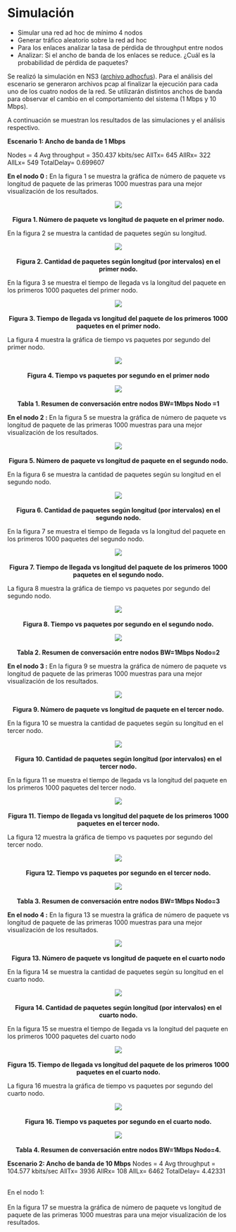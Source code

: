 # Simulación

- Simular una red ad hoc de mínimo 4 nodos
-	Generar tráfico aleatorio sobre la red ad hoc
- Para los enlaces analizar la tasa de pérdida de throughput entre nodos
-	Analizar: Si el ancho de banda de los enlaces se reduce. ¿Cuál es la probabilidad de pérdida de paquetes?

Se realizó la simulación en NS3 ([archivo adhocfus](adhocfus.cc)).
Para el análisis del escenario se generaron archivos pcap al finalizar la ejecución para cada uno de los cuatro nodos de la red. Se utilizarán distintos anchos de banda para observar el cambio en el comportamiento del sistema (1 Mbps y 10 Mbps).

A continuación se muestran los resultados de las simulaciones y el análisis respectivo.

**Escenario 1: Ancho de banda de 1 Mbps**

Nodes = 4 Avg throughput = 350.437 kbits/sec AllTx= 645 AllRx= 322 AllLx= 549 TotalDelay= 0.699607

**En el nodo 0 :**
En la figura 1 se muestra la gráfica de número de paquete vs longitud de paquete de las primeras 1000 muestras para una mejor visualización de los resultados.

<p align="center">
  <img src="https://user-images.githubusercontent.com/57605830/68620614-de0c2000-049b-11ea-8442-99f99084e31b.png">
  <br><br>
  <b>Figura 1. Número de paquete vs longitud de paquete en el primer nodo.</b><br>
</p>

En la figura 2 se muestra la cantidad de paquetes según su longitud.

<p align="center">
  <img src="https://user-images.githubusercontent.com/57605830/68622176-87084a00-049f-11ea-857c-20d9b1c871e1.png">
  <br><br>
  <b>Figura 2. Cantidad de paquetes según longitud (por intervalos) en el primer nodo.</b><br>
</p>
En la figura 3 se muestra el tiempo de llegada vs la longitud del paquete en los primeros 1000 paquetes del primer nodo.

<p align="center">
  <img src="https://user-images.githubusercontent.com/57605830/68622469-3513f400-04a0-11ea-94b3-1da4fc6ffe07.png">
  <br><br>
  <b>Figura 3. Tiempo de llegada vs longitud del paquete de los primeros 1000 paquetes en el primer nodo.</b><br>
</p>
La figura 4 muestra la gráfica de tiempo vs paquetes por segundo del primer nodo.
<p align="center">
  <img src="https://user-images.githubusercontent.com/57605830/68622680-bb303a80-04a0-11ea-83c6-c5ef2c7dffb0.png">
  <br><br>
  <b>Figura 4. Tiempo vs paquetes por segundo en el primer nodo</b><br>
</p>
<p align="center">
  <img src="https://user-images.githubusercontent.com/57605830/68622710-d1d69180-04a0-11ea-9c67-1b0bc9dd902f.png">
  <br><br>
  <b>Tabla 1. Resumen de conversación entre nodos BW=1Mbps Nodo =1</b><br>
</p>
<b>En el nodo 2 :</b>
En la figura 5 se muestra la gráfica de número de paquete vs longitud de paquete de las primeras 1000 muestras para una mejor visualización de los resultados.

<p align="center">
  <img src="https://user-images.githubusercontent.com/57605830/68624880-d6517900-04a5-11ea-9853-e540a0807150.png">
  <br><br>
  <b>Figura 5. Número de paquete vs longitud de paquete en el segundo nodo.</b><br>
</p>
En la figura 6 se muestra la cantidad de paquetes según su longitud en el segundo nodo.
<p align="center">
  <img src="https://user-images.githubusercontent.com/57605830/68625060-4b24b300-04a6-11ea-8555-985f42bfbda7.png">
  <br><br>
  <b>Figura 6. Cantidad de paquetes según longitud (por intervalos) en el segundo nodo.</b><br>
</p>
En la figura 7 se muestra el tiempo de llegada vs la longitud del paquete en los primeros 1000 paquetes del segundo nodo.
<p align="center">
  <img src="https://user-images.githubusercontent.com/57605830/68625516-562c1300-04a7-11ea-960a-9b63d4463d3a.png">
  <br><br>
  <b>Figura 7. Tiempo de llegada vs longitud del paquete de los primeros 1000 paquetes en el segundo nodo.</b><br>
</p>
La figura 8 muestra la gráfica de tiempo vs paquetes por segundo del segundo nodo.
<p align="center">
  <img src="https://user-images.githubusercontent.com/57605830/68626679-e703ee00-04a9-11ea-82f8-cc407f7d10fa.png">
  <br><br>
  <b>Figura 8. Tiempo vs paquetes por segundo en el segundo nodo.</b><br>
</p>
<p align="center">
  <img src="https://user-images.githubusercontent.com/57605830/68627957-27b13680-04ad-11ea-96a7-3cbee29b3597.png">
  <br><br>
  <b>Tabla 2. Resumen de conversación entre nodos BW=1Mbps Nodo=2</b><br>
</p>
<b>En el nodo 3 :</b>
En la figura 9 se muestra la gráfica de número de paquete vs longitud de paquete de las primeras 1000 muestras para una mejor visualización de los resultados.
<p align="center">
  <img src="https://user-images.githubusercontent.com/57605830/68626718-f97e2780-04a9-11ea-978e-dd9b0c41549e.png">
  <br><br>
  <b>Figura 9. Número de paquete vs longitud de paquete en el tercer nodo.</b><br>
</p>
En la figura 10 se muestra la cantidad de paquetes según su longitud en el tercer nodo.
<p align="center">
  <img src="https://user-images.githubusercontent.com/57605830/68626748-0ac73400-04aa-11ea-8527-711cdbc02bd3.png">
  <br><br>
  <b>Figura 10. Cantidad de paquetes según longitud (por intervalos) en el tercer nodo.</b><br>
</p>
En la figura 11 se muestra el tiempo de llegada vs la longitud del paquete en los primeros 1000 paquetes del tercer nodo.
<p align="center">
  <img src="https://user-images.githubusercontent.com/57605830/68626776-1a467d00-04aa-11ea-80b6-38cebfed4950.png">
  <br><br>
  <b>Figura 11. Tiempo de llegada vs longitud del paquete de los primeros 1000 paquetes en el tercer nodo.</b><br>
</p>
La figura 12 muestra la gráfica de tiempo vs paquetes por segundo del tercer nodo.
<p align="center">
  <img src="https://user-images.githubusercontent.com/57605830/68626794-292d2f80-04aa-11ea-9c13-0ce3256af08c.png">
  <br><br>
  <b>Figura 12. Tiempo vs paquetes por segundo en el tercer nodo.</b><br>
</p>
<p align="center">
  <img src="https://user-images.githubusercontent.com/57605830/68627986-3d266080-04ad-11ea-8d07-a1e8167546b3.png">
  <br><br>
  <b>Tabla 3. Resumen de conversación entre nodos BW=1Mbps Nodo=3</b><br>
</p>
<b>En el nodo 4 :</b>
En la figura 13 se muestra la gráfica de número de paquete vs longitud de paquete de las primeras 1000 muestras para una mejor visualización de los resultados.
<p align="center">
  <img src="https://user-images.githubusercontent.com/57605830/68626831-3fd38680-04aa-11ea-86b3-b5e91582f03e.png">
  <br><br>
  <b>Figura 13. Número de paquete vs longitud de paquete en el cuarto nodo</b><br>
</p>
En la figura 14 se muestra la cantidad de paquetes según su longitud en el cuarto nodo.
<p align="center">
  <img src="https://user-images.githubusercontent.com/57605830/68626860-4f52cf80-04aa-11ea-9511-1036c046fe3f.png">
  <br><br>
  <b>Figura 14. Cantidad de paquetes según longitud (por intervalos) en el cuarto nodo.</b><br>
</p>
En la figura 15 se muestra el tiempo de llegada vs la longitud del paquete en los primeros 1000 paquetes del cuarto nodo
<p align="center">
  <img src="https://user-images.githubusercontent.com/57605830/68626904-698cad80-04aa-11ea-8221-d85c2dd1de4c.png">
  <br><br>
  <b>Figura 15. Tiempo de llegada vs longitud del paquete de los primeros 1000 paquetes en el cuarto nodo.</b><br>
</p>
La figura 16 muestra la gráfica de tiempo vs paquetes por segundo del cuarto nodo.
<p align="center">
  <img src="https://user-images.githubusercontent.com/57605830/68626929-7b6e5080-04aa-11ea-9b5a-506575229676.png">
  <br><br>
  <b>Figura 16. Tiempo vs paquetes por segundo en el cuarto nodo.</b><br>
</p>
<p align="center">
  <img src="https://user-images.githubusercontent.com/57605830/68628016-53342100-04ad-11ea-8331-d1f8caeeeed8.png">
  <br><br>
  <b>Tabla 4. Resumen de conversación entre nodos BW=1Mbps Nodo=4.</b><br>
</p>

**Escenario 2: Ancho de banda de 10 Mbps**
Nodes = 4 Avg throughput = 104.577 kbits/sec AllTx= 3936 AllRx= 108 AllLx= 6462 TotalDelay= 4.42331

<br>En el nodo 1:</br><br>
En la figura 17 se muestra la gráfica de número de paquete vs longitud de paquete de las primeras 1000 muestras para una mejor visualización de los resultados.


























